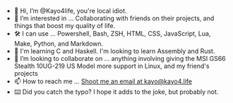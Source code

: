 - 👋 Hi, I’m @Kayo4life, you're local idiot.
- 👀 I’m interested in ... Collaborating with friends on their projects, and things that boost my quality of life.
- 🛠️ I can use ... Powershell, Bash, ZSH, HTML, CSS, JavaScript, Lua, Make, Python, and Markdown.
- 🌱 I'm learning C and Haskell. I'm looking to learn Assembly and Rust.
- 💞️ I’m looking to collaborate on ... anything involving giving the MSI GS66 Stealth 10UG-219 US Model more support in Linux, and my friend's projects
- 📫 How to reach me ... [Shoot me an email at kayo@kayo4.life](mailto:kayo@kayo4.life) 
- ⌨️ Did you catch the typo? I hope it adds to the joke, but probably not.
